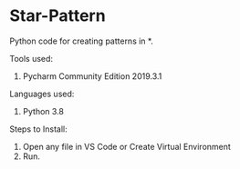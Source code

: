 # Star-Pattern
Python code for creating patterns in *.

Tools used:
1. Pycharm Community Edition 2019.3.1

Languages used:
1. Python 3.8

Steps to Install:
1. Open any file in VS Code or Create Virtual Environment
2. Run.
